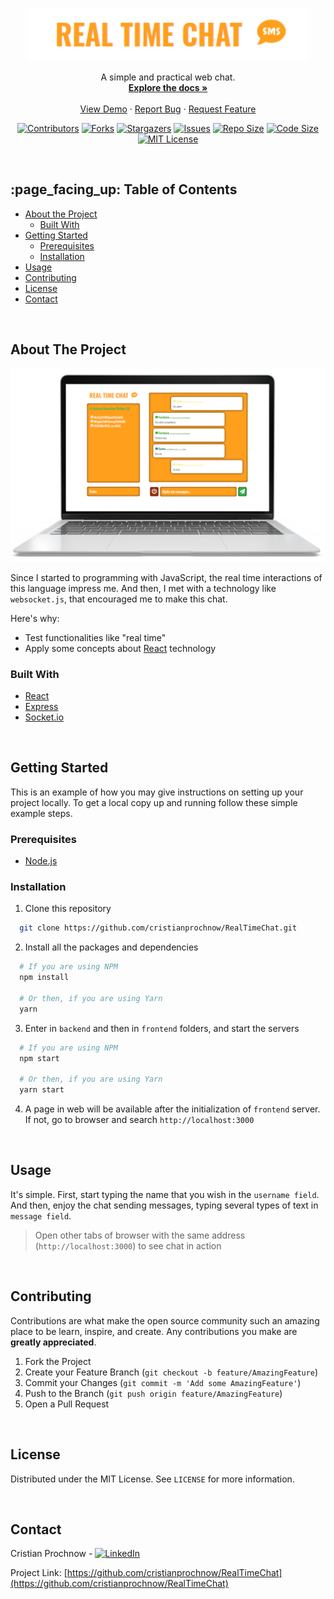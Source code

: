 <!-- PROJECT LOGO -->
<p align="center">
  <a href="https://github.com/cristianprochnow/RealTimeChat">
    <img src="assets/logo.png" alt="Logo" width="450">
  </a>

  <p align="center">
    A simple and practical web chat.
    <br />
    <a href="https://github.com/cristianprochnow/RealTimeChat"><strong>Explore the docs »</strong></a>
    <br />
    <br />
    <a href="https://github.com/cristianprochnow/RealTimeChat">View Demo</a>
    ·
    <a href="https://github.com/cristianprochnow/RealTimeChat/issues">Report Bug</a>
    ·
    <a href="https://github.com/cristianprochnow/RealTimeChat/issues">Request Feature</a>
  </p>
</p>

<!-- PROJECT SHIELDS -->
<!--
*** I'm using markdown "reference style" links for readability.
*** Reference links are enclosed in brackets [ ] instead of parentheses ( ).
*** See the bottom of this document for the declaration of the reference variables
*** for contributors-url, forks-url, etc. This is an optional, concise syntax you may use.
*** https://www.markdownguide.org/basic-syntax/#reference-style-links
-->
<div align="center">

  [![Contributors][contributors-shield]][contributors-url]
  [![Forks][forks-shield]][forks-url]
  [![Stargazers][stars-shield]][stars-url]
  [![Issues][issues-shield]][issues-url]
  [![Repo Size][repo-size-shield]][repo-size-url]
  [![Code Size][code-size-shield]][code-size-url]
  [![MIT License][license-shield]][license-url]

</div>
<br />

<!-- TABLE OF CONTENTS -->
<h2>:page_facing_up: Table of Contents</h2>

* [About the Project](#about-the-project)
  * [Built With](#built-with)
* [Getting Started](#getting-started)
  * [Prerequisites](#prerequisites)
  * [Installation](#installation)
* [Usage](#usage)
* [Contributing](#contributing)
* [License](#license)
* [Contact](#contact)

<br />

<!-- ABOUT THE PROJECT -->
<h2 id="about-the-project">About The Project</h2>

<div align="center">

  [![Product Name Screen Shot][product-screenshot]](https://github.com/cristianprochnow/RealTimeChat)

</div>

Since I started to programming with JavaScript, the real time interactions of this language impress me. And then, I met with a technology like `websocket.js`, that encouraged me to make this chat.

Here's why:
* Test functionalities like "real time"
* Apply some concepts about [React](https://github.com/facebook/react) technology



<h3 id="built-with">Built With</h3>

* [React](https://github.com/facebook/react)
* [Express](https://github.com/expressjs/express)
* [Socket.io](https://github.com/socketio/socket.io)

<br />

<!-- GETTING STARTED -->
<h2 id="getting-started">Getting Started</h2>

This is an example of how you may give instructions on setting up your project locally.
To get a local copy up and running follow these simple example steps.

<h3 id="prerequisites">Prerequisites</h3>

* [Node.js](https://nodejs.org/en/download/package-manager/)

<h3 id="installation">Installation</h3>

1. Clone this repository

```sh
  git clone https://github.com/cristianprochnow/RealTimeChat.git
```

2. Install all the packages and dependencies

```sh
  # If you are using NPM
  npm install

  # Or then, if you are using Yarn
  yarn
```

3. Enter in `backend` and then in `frontend` folders, and start the servers

```sh
  # If you are using NPM
  npm start

  # Or then, if you are using Yarn
  yarn start
```

4. A page in web will be available after the initialization of `frontend` server. If not, go to browser and search `http://localhost:3000`

<br />

<!-- USAGE EXAMPLES -->
<h2 id="usage">Usage</h2>

It's simple. First, start typing the name that you wish in the `username field`. And then, enjoy the chat sending messages, typing several types of text in `message field`.

> Open other tabs of browser with the same address (`http://localhost:3000`) to see chat in action


<br />

<!-- CONTRIBUTING -->
<h2 id="contributing">Contributing</h2>

Contributions are what make the open source community such an amazing place to be learn, inspire, and create. Any contributions you make are **greatly appreciated**.

1. Fork the Project
2. Create your Feature Branch (`git checkout -b feature/AmazingFeature`)
3. Commit your Changes (`git commit -m 'Add some AmazingFeature'`)
4. Push to the Branch (`git push origin feature/AmazingFeature`)
5. Open a Pull Request

<br />

<!-- LICENSE -->
<h2 id="license">License</h2>

Distributed under the MIT License. See `LICENSE` for more information.

<br />

<!-- CONTACT -->
<h2 id="contact">Contact</h2>

Cristian Prochnow - [![LinkedIn][linkedin-shield]][linkedin-url]

Project Link: [https://github.com/cristianprochnow/RealTimeChat](https://github.com/cristianprochnow/RealTimeChat)

<!-- MARKDOWN LINKS & IMAGES -->
<!-- https://www.markdownguide.org/basic-syntax/#reference-style-links -->
[contributors-shield]: https://img.shields.io/github/contributors/cristianprochnow/RealTimeChat.svg?style=flat
[contributors-url]: https://github.com/cristianprochnow/RealTimeChat/graphs/contributors
[forks-shield]: https://img.shields.io/github/forks/cristianprochnow/RealTimeChat.svg?style=flat
[forks-url]: https://github.com/cristianprochnow/RealTimeChat/network/members
[stars-shield]: https://img.shields.io/github/stars/cristianprochnow/RealTimeChat.svg?style=flat
[stars-url]: https://github.com/cristianprochnow/RealTimeChat/stargazers
[issues-shield]: https://img.shields.io/github/issues/cristianprochnow/RealTimeChat.svg?style=flat
[issues-url]: https://github.com/cristianprochnow/RealTimeChat/issues
[license-shield]: https://img.shields.io/github/license/cristianprochnow/RealTimeChat.svg?style=flat
[license-url]: https://github.com/cristianprochnow/RealTimeChat/blob/master/LICENSE.txt
[repo-size-shield]: https://img.shields.io/github/repo-size/cristianprochnow/RealTimeChat.svg?style=flat
[repo-size-url]: https://github.com/cristianprochnow/RealTimeChat
[code-size-shield]: https://img.shields.io/github/languages/code-size/cristianprochnow/RealTimeChat
[code-size-url]: https://github.com/cristianprochnow/RealTimeChat
[linkedin-shield]: https://img.shields.io/badge/-LinkedIn-black.svg?style=flat&logo=linkedin&colorB=0077b4
[linkedin-url]: https://www.linkedin.com/in/cristianprochnow
[product-screenshot]: assets/notebook-chat-screen.png
